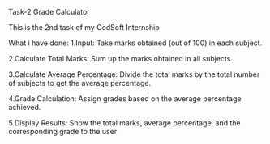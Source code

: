 Task-2 Grade Calculator

This is the 2nd task of my CodSoft Internship

What i have done: 1.Input: Take marks obtained (out of 100) in each subject.

2.Calculate Total Marks: Sum up the marks obtained in all subjects.

3.Calculate Average Percentage: Divide the total marks by the total number of subjects to get the average percentage.

4.Grade Calculation: Assign grades based on the average percentage achieved.

5.Display Results: Show the total marks, average percentage, and the corresponding grade to the user
